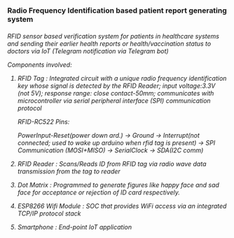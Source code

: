  <h3> Radio Frequency Identification based patient report generating system </h3>
 
 <h6> RFID sensor based verification system for patients in healthcare systems and sending their earlier health reports or health/vaccination status to doctors via IoT (Telegram notification via Telegram bot)

Components involved:

1. RFID Tag : Integrated circuit with a unique radio frequency identification key whose signal is detected by the RFID Reader; input voltage:3.3V (not 5V); response range: close contact-50mm; communicates with microcontroller via serial peripheral interface (SPI) communication protocol

	RFID-RC522 Pins:

	PowerInput-Reset(power down ard.) -> Ground -> Interrupt(not 	connected; used to wake up arduino when rfid tag is present) -> SPI 	      Communication (MOSI+MISO) -> SerialClock -> SDA(I2C comm)

2. RFID Reader : Scans/Reads ID from RFID tag via radio wave data transmission from the tag to reader

3. Dot Matrix : Programmed to generate figures like happy face and sad face for acceptance or rejection of ID card respectively.

4. ESP8266 Wifi Module : SOC that provides WiFi access via an integrated TCP/IP protocol stack 

5. Smartphone : End-point IoT application </h6>

